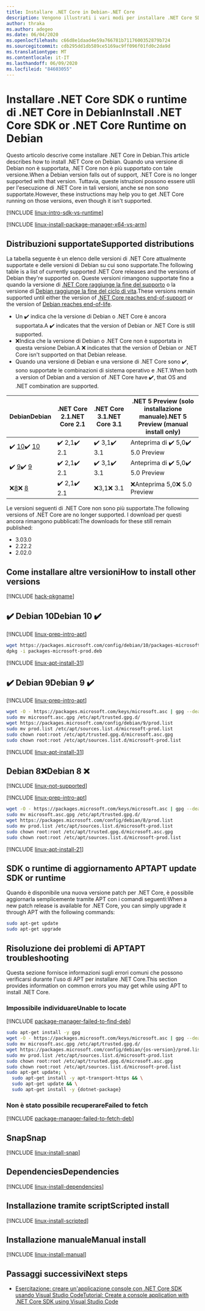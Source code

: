 ```yaml
---
title: Installare .NET Core in Debian-.NET Core
description: Vengono illustrati i vari modi per installare .NET Core SDK e il runtime di .NET Core in Debian.
author: thraka
ms.author: adegeo
ms.date: 06/04/2020
ms.openlocfilehash: c66d8e1daad4e59a766781b7117600352879b724
ms.sourcegitcommit: cdb295dd1db589ce5169ac9ff096f01fd0c2da9d
ms.translationtype: MT
ms.contentlocale: it-IT
ms.lasthandoff: 06/09/2020
ms.locfileid: "84603055"
---
```

# <a name="install-net-core-sdk-or-net-core-runtime-on-debian"></a><span data-ttu-id="d9650-103">Installare .NET Core SDK o runtime di .NET Core in Debian</span><span class="sxs-lookup"><span data-stu-id="d9650-103">Install .NET Core SDK or .NET Core Runtime on Debian</span></span>

<span data-ttu-id="d9650-104">Questo articolo descrive come installare .NET Core in Debian.</span><span class="sxs-lookup"><span data-stu-id="d9650-104">This article describes how to install .NET Core on Debian.</span></span> <span data-ttu-id="d9650-105">Quando una versione di Debian non è supportata, .NET Core non è più supportato con tale versione.</span><span class="sxs-lookup"><span data-stu-id="d9650-105">When a Debian version falls out of support, .NET Core is no longer supported with that version.</span></span> <span data-ttu-id="d9650-106">Tuttavia, queste istruzioni possono essere utili per l'esecuzione di .NET Core in tali versioni, anche se non sono supportate.</span><span class="sxs-lookup"><span data-stu-id="d9650-106">However, these instructions may help you to get .NET Core running on those versions, even though it isn't supported.</span></span>

[!INCLUDE [linux-intro-sdk-vs-runtime](includes/linux-intro-sdk-vs-runtime.md)]

[!INCLUDE [linux-install-package-manager-x64-vs-arm](includes/linux-install-package-manager-x64-vs-arm.md)]

## <a name="supported-distributions"></a><span data-ttu-id="d9650-107">Distribuzioni supportate</span><span class="sxs-lookup"><span data-stu-id="d9650-107">Supported distributions</span></span>

<span data-ttu-id="d9650-108">La tabella seguente è un elenco delle versioni di .NET Core attualmente supportate e delle versioni di Debian su cui sono supportate.</span><span class="sxs-lookup"><span data-stu-id="d9650-108">The following table is a list of currently supported .NET Core releases and the versions of Debian they're supported on.</span></span> <span data-ttu-id="d9650-109">Queste versioni rimangono supportate fino a quando la versione di [.NET Core raggiunge la fine del supporto](https://dotnet.microsoft.com/platform/support/policy/dotnet-core) o la versione di [Debian raggiunge la fine del ciclo di vita](https://wiki.debian.org/DebianReleases).</span><span class="sxs-lookup"><span data-stu-id="d9650-109">These versions remain supported until either the version of [.NET Core reaches end-of-support](https://dotnet.microsoft.com/platform/support/policy/dotnet-core) or the version of [Debian reaches end-of-life](https://wiki.debian.org/DebianReleases).</span></span>

- <span data-ttu-id="d9650-110">Un ✔️ indica che la versione di Debian o .NET Core è ancora supportata.</span><span class="sxs-lookup"><span data-stu-id="d9650-110">A ✔️ indicates that the version of Debian or .NET Core is still supported.</span></span>
- <span data-ttu-id="d9650-111">❌Indica che la versione di Debian o .NET Core non è supportata in questa versione Debian.</span><span class="sxs-lookup"><span data-stu-id="d9650-111">A ❌ indicates that the version of Debian or .NET Core isn't supported on that Debian release.</span></span>
- <span data-ttu-id="d9650-112">Quando una versione di Debian e una versione di .NET Core sono ✔️, sono supportate le combinazioni di sistema operativo e .NET.</span><span class="sxs-lookup"><span data-stu-id="d9650-112">When both a version of Debian and a version of .NET Core have ✔️, that OS and .NET combination are supported.</span></span>

| <span data-ttu-id="d9650-113">Debian</span><span class="sxs-lookup"><span data-stu-id="d9650-113">Debian</span></span>                   | <span data-ttu-id="d9650-114">.NET Core 2.1</span><span class="sxs-lookup"><span data-stu-id="d9650-114">.NET Core 2.1</span></span> | <span data-ttu-id="d9650-115">.NET Core 3.1</span><span class="sxs-lookup"><span data-stu-id="d9650-115">.NET Core 3.1</span></span> | <span data-ttu-id="d9650-116">.NET 5 Preview (solo installazione manuale)</span><span class="sxs-lookup"><span data-stu-id="d9650-116">.NET 5 Preview (manual install only)</span></span> |
|--------------------------|---------------|---------------|----------------|
| <span data-ttu-id="d9650-117">✔️ [10](#debian-10-)</span><span class="sxs-lookup"><span data-stu-id="d9650-117">✔️ [10](#debian-10-)</span></span>     | <span data-ttu-id="d9650-118">✔️ 2,1</span><span class="sxs-lookup"><span data-stu-id="d9650-118">✔️ 2.1</span></span>        | <span data-ttu-id="d9650-119">✔️ 3,1</span><span class="sxs-lookup"><span data-stu-id="d9650-119">✔️ 3.1</span></span>        | <span data-ttu-id="d9650-120">Anteprima di ✔️ 5,0</span><span class="sxs-lookup"><span data-stu-id="d9650-120">✔️ 5.0 Preview</span></span> |
| <span data-ttu-id="d9650-121">✔️ [9](#debian-9-)</span><span class="sxs-lookup"><span data-stu-id="d9650-121">✔️ [9](#debian-9-)</span></span>       | <span data-ttu-id="d9650-122">✔️ 2,1</span><span class="sxs-lookup"><span data-stu-id="d9650-122">✔️ 2.1</span></span>        | <span data-ttu-id="d9650-123">✔️ 3,1</span><span class="sxs-lookup"><span data-stu-id="d9650-123">✔️ 3.1</span></span>        | <span data-ttu-id="d9650-124">Anteprima di ✔️ 5,0</span><span class="sxs-lookup"><span data-stu-id="d9650-124">✔️ 5.0 Preview</span></span> |
| <span data-ttu-id="d9650-125">❌[8](#debian-8-)</span><span class="sxs-lookup"><span data-stu-id="d9650-125">❌ [8](#debian-8-)</span></span>       | <span data-ttu-id="d9650-126">✔️ 2,1</span><span class="sxs-lookup"><span data-stu-id="d9650-126">✔️ 2.1</span></span>        | <span data-ttu-id="d9650-127">❌3,1</span><span class="sxs-lookup"><span data-stu-id="d9650-127">❌ 3.1</span></span>        | <span data-ttu-id="d9650-128">❌Anteprima 5,0</span><span class="sxs-lookup"><span data-stu-id="d9650-128">❌ 5.0 Preview</span></span> |

<span data-ttu-id="d9650-129">Le versioni seguenti di .NET Core non sono più supportate.</span><span class="sxs-lookup"><span data-stu-id="d9650-129">The following versions of .NET Core are no longer supported.</span></span> <span data-ttu-id="d9650-130">I download per questi ancora rimangono pubblicati:</span><span class="sxs-lookup"><span data-stu-id="d9650-130">The downloads for these still remain published:</span></span>

- <span data-ttu-id="d9650-131">3.0</span><span class="sxs-lookup"><span data-stu-id="d9650-131">3.0</span></span>
- <span data-ttu-id="d9650-132">2.2</span><span class="sxs-lookup"><span data-stu-id="d9650-132">2.2</span></span>
- <span data-ttu-id="d9650-133">2.0</span><span class="sxs-lookup"><span data-stu-id="d9650-133">2.0</span></span>

## <a name="how-to-install-other-versions"></a><span data-ttu-id="d9650-134">Come installare altre versioni</span><span class="sxs-lookup"><span data-stu-id="d9650-134">How to install other versions</span></span>

[!INCLUDE [hack-pkgname](./includes/package-manager-heading-hack-pkgname.md)]

## <a name="debian-10-"></a><span data-ttu-id="d9650-135">✔️ Debian 10</span><span class="sxs-lookup"><span data-stu-id="d9650-135">Debian 10 ✔️</span></span>

[!INCLUDE [linux-prep-intro-apt](includes/linux-prep-intro-apt.md)]

```bash
wget https://packages.microsoft.com/config/debian/10/packages-microsoft-prod.deb -O packages-microsoft-prod.deb
dpkg -i packages-microsoft-prod.deb
```

[!INCLUDE [linux-apt-install-31](includes/linux-install-31-apt.md)]

## <a name="debian-9-"></a><span data-ttu-id="d9650-136">✔️ Debian 9</span><span class="sxs-lookup"><span data-stu-id="d9650-136">Debian 9 ✔️</span></span>

[!INCLUDE [linux-prep-intro-apt](includes/linux-prep-intro-apt.md)]

```bash
wget -O - https://packages.microsoft.com/keys/microsoft.asc | gpg --dearmor > microsoft.asc.gpg
sudo mv microsoft.asc.gpg /etc/apt/trusted.gpg.d/
wget https://packages.microsoft.com/config/debian/9/prod.list
sudo mv prod.list /etc/apt/sources.list.d/microsoft-prod.list
sudo chown root:root /etc/apt/trusted.gpg.d/microsoft.asc.gpg
sudo chown root:root /etc/apt/sources.list.d/microsoft-prod.list
```

[!INCLUDE [linux-apt-install-31](includes/linux-install-31-apt.md)]

## <a name="debian-8-"></a><span data-ttu-id="d9650-137">Debian 8❌</span><span class="sxs-lookup"><span data-stu-id="d9650-137">Debian 8 ❌</span></span>

[!INCLUDE [linux-not-supported](includes/linux-not-supported-debian.md)]

[!INCLUDE [linux-prep-intro-apt](includes/linux-prep-intro-apt.md)]

```bash
wget -O - https://packages.microsoft.com/keys/microsoft.asc | gpg --dearmor > microsoft.asc.gpg
sudo mv microsoft.asc.gpg /etc/apt/trusted.gpg.d/
wget https://packages.microsoft.com/config/debian/8/prod.list
sudo mv prod.list /etc/apt/sources.list.d/microsoft-prod.list
sudo chown root:root /etc/apt/trusted.gpg.d/microsoft.asc.gpg
sudo chown root:root /etc/apt/sources.list.d/microsoft-prod.list
```

[!INCLUDE [linux-apt-install-21](includes/linux-install-21-apt.md)]

## <a name="apt-update-sdk-or-runtime"></a><span data-ttu-id="d9650-138">SDK o runtime di aggiornamento APT</span><span class="sxs-lookup"><span data-stu-id="d9650-138">APT update SDK or runtime</span></span>

<span data-ttu-id="d9650-139">Quando è disponibile una nuova versione patch per .NET Core, è possibile aggiornarla semplicemente tramite APT con i comandi seguenti:</span><span class="sxs-lookup"><span data-stu-id="d9650-139">When a new patch release is available for .NET Core, you can simply upgrade it through APT with the following commands:</span></span>

```bash
sudo apt-get update
sudo apt-get upgrade
```

## <a name="apt-troubleshooting"></a><span data-ttu-id="d9650-140">Risoluzione dei problemi di APT</span><span class="sxs-lookup"><span data-stu-id="d9650-140">APT troubleshooting</span></span>

<span data-ttu-id="d9650-141">Questa sezione fornisce informazioni sugli errori comuni che possono verificarsi durante l'uso di APT per installare .NET Core.</span><span class="sxs-lookup"><span data-stu-id="d9650-141">This section provides information on common errors you may get while using APT to install .NET Core.</span></span>

### <a name="unable-to-locate"></a><span data-ttu-id="d9650-142">Impossibile individuare</span><span class="sxs-lookup"><span data-stu-id="d9650-142">Unable to locate</span></span>

[!INCLUDE [package-manager-failed-to-find-deb](includes/package-manager-failed-to-find-deb.md)]

```bash
sudo apt-get install -y gpg
wget -O - https://packages.microsoft.com/keys/microsoft.asc | gpg --dearmor -o microsoft.asc.gpg
sudo mv microsoft.asc.gpg /etc/apt/trusted.gpg.d/
wget https://packages.microsoft.com/config/debian/{os-version}/prod.list
sudo mv prod.list /etc/apt/sources.list.d/microsoft-prod.list
sudo chown root:root /etc/apt/trusted.gpg.d/microsoft.asc.gpg
sudo chown root:root /etc/apt/sources.list.d/microsoft-prod.list
sudo apt-get update; \
  sudo apt-get install -y apt-transport-https && \
  sudo apt-get update && \
  sudo apt-get install -y {dotnet-package}
```

### <a name="failed-to-fetch"></a><span data-ttu-id="d9650-143">Non è stato possibile recuperare</span><span class="sxs-lookup"><span data-stu-id="d9650-143">Failed to fetch</span></span>

[!INCLUDE [package-manager-failed-to-fetch-deb](includes/package-manager-failed-to-fetch-deb.md)]

## <a name="snap"></a><span data-ttu-id="d9650-144">Snap</span><span class="sxs-lookup"><span data-stu-id="d9650-144">Snap</span></span>

[!INCLUDE [linux-install-snap](includes/linux-install-snap.md)]

## <a name="dependencies"></a><span data-ttu-id="d9650-145">Dependencies</span><span class="sxs-lookup"><span data-stu-id="d9650-145">Dependencies</span></span>

[!INCLUDE [linux-install-dependencies](includes/linux-install-dependencies.md)]

## <a name="scripted-install"></a><span data-ttu-id="d9650-146">Installazione tramite script</span><span class="sxs-lookup"><span data-stu-id="d9650-146">Scripted install</span></span>

[!INCLUDE [linux-install-scripted](includes/linux-install-scripted.md)]

## <a name="manual-install"></a><span data-ttu-id="d9650-147">Installazione manuale</span><span class="sxs-lookup"><span data-stu-id="d9650-147">Manual install</span></span>

[!INCLUDE [linux-install-manual](includes/linux-install-manual.md)]

## <a name="next-steps"></a><span data-ttu-id="d9650-148">Passaggi successivi</span><span class="sxs-lookup"><span data-stu-id="d9650-148">Next steps</span></span>

- [<span data-ttu-id="d9650-149">Esercitazione: creare un'applicazione console con .NET Core SDK usando Visual Studio Code</span><span class="sxs-lookup"><span data-stu-id="d9650-149">Tutorial: Create a console application with .NET Core SDK using Visual Studio Code</span></span>](../tutorials/with-visual-studio-code.md)

